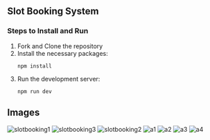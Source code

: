## Slot Booking System 

### Steps to Install and Run
1. Fork and Clone the repository
2. Install the necessary packages:
    ```
    npm install
    ```
3. Run the development server:
    ```
    npm run dev
    ```

## Images

![slotbooking1](https://github.com/kgaurav8026/slotbooking/assets/78530088/858e44cf-f847-4a2c-8540-ba084a21e149)
![slotbooking3](https://github.com/kgaurav8026/slotbooking/assets/78530088/f1ff9153-f21e-489e-8f42-de1e7945e2ce)
![slotbooking2](https://github.com/kgaurav8026/slotbooking/assets/78530088/9eeb1969-c54d-4e35-a452-708dc7118840)
![a1](https://github.com/user-attachments/assets/534293f6-952a-4cba-b859-7fdd42cd2d22)
![a2](https://github.com/user-attachments/assets/05c9a63c-9f6e-4efe-a1d2-62ffa64af5e7)
![a3](https://github.com/user-attachments/assets/d70150d3-0dfd-4558-92a6-f023fc8d94c4)
![a4](https://github.com/user-attachments/assets/90af0507-e76d-4c8d-8548-e2c533ac699d)

